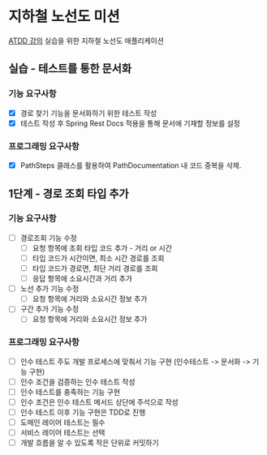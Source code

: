 # 지하철 노선도 미션
[ATDD 강의](https://edu.nextstep.camp/c/R89PYi5H) 실습을 위한 지하철 노선도 애플리케이션

## 실습 - 테스트를 통한 문서화
### 기능 요구사항
- [x] 경로 찾기 기능을 문서화하기 위한 테스트 작성
- [x] 테스트 작성 후 Spring Rest Docs 적용을 통해 문서에 기재할 정보를 설정

### 프로그래밍 요구사항
- [x] PathSteps 클래스를 활용하여 PathDocumentation 내 코드 중복을 삭제.

## 1단계 - 경로 조회 타입 추가
### 기능 요구사항 
- [ ] 경로조회 기능 수정
  - [ ] 요청 항목에 조회 타입 코드 추가 - 거리 or 시간
  - [ ] 타입 코드가 시간이면, 최소 시간 경로를 조회
  - [ ] 타입 코드가 경로면, 최단 거리 경로를 조회
  - [ ] 응답 항목에 소요시간과 거리 추가
- [ ] 노선 추가 기능 수정
  - [ ] 요청 항목에 거리와 소요시간 정보 추가
- [ ] 구간 추가 기능 수정
  - [ ] 요청 항목에 거리와 소요시간 정보 추가
### 프로그래밍 요구사항
- [ ] 인수 테스트 주도 개발 프로세스에 맞춰서 기능 구현 (인수테스트 -> 문서화 -> 기능 구현)
- [ ] 인수 조건을 검증하는 인수 테스트 작성
- [ ] 인수 테스트를 충족하는 기능 구현
- [ ] 인수 조건은 인수 테스트 메서드 상단에 주석으로 작성
- [ ] 인수 테스트 이후 기능 구현은 TDD로 진행
- [ ] 도메인 레이어 테스트는 필수
- [ ] 서비스 레이어 테스트는 선택
- [ ] 개발 흐름을 알 수 있도록 작은 단위로 커밋하기
